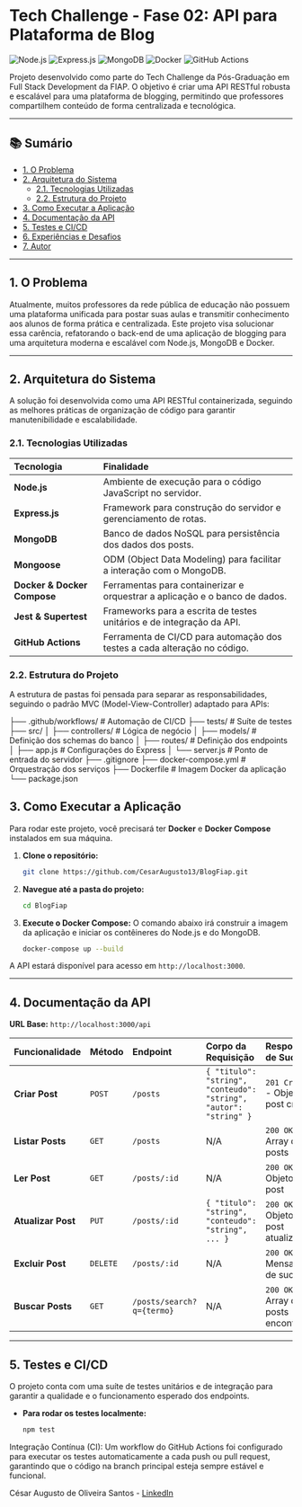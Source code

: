 # Tech Challenge - Fase 02: API para Plataforma de Blog

![Node.js](https://img.shields.io/badge/Node.js-18.x-339933?style=for-the-badge&logo=node.js)
![Express.js](https://img.shields.io/badge/Express.js-4.x-000000?style=for-the-badge&logo=express)
![MongoDB](https://img.shields.io/badge/MongoDB-4.4-47A248?style=for-the-badge&logo=mongodb)
![Docker](https://img.shields.io/badge/Docker-20.x-2496ED?style=for-the-badge&logo=docker)
![GitHub Actions](https://img.shields.io/badge/GitHub%20Actions-CI-2088FF?style=for-the-badge&logo=github-actions)

Projeto desenvolvido como parte do Tech Challenge da Pós-Graduação em Full Stack Development da FIAP. O objetivo é criar uma API RESTful robusta e escalável para uma plataforma de blogging, permitindo que professores compartilhem conteúdo de forma centralizada e tecnológica.

---

## 📚 Sumário

- [1. O Problema](#1-o-problema)
- [2. Arquitetura do Sistema](#2-arquitetura-do-sistema)
  - [2.1. Tecnologias Utilizadas](#21-tecnologias-utilizadas)
  - [2.2. Estrutura do Projeto](#22-estrutura-do-projeto)
- [3. Como Executar a Aplicação](#3-como-executar-a-aplicação)
- [4. Documentação da API](#4-documentação-da-api)
- [5. Testes e CI/CD](#5-testes-e-cicd)
- [6. Experiências e Desafios](#6-experiências-e-desafios)
- [7. Autor](#7-autor)

---

## 1. O Problema

Atualmente, muitos professores da rede pública de educação não possuem uma plataforma unificada para postar suas aulas e transmitir conhecimento aos alunos de forma prática e centralizada. Este projeto visa solucionar essa carência, refatorando o back-end de uma aplicação de blogging para uma arquitetura moderna e escalável com Node.js, MongoDB e Docker.

---

## 2. Arquitetura do Sistema

A solução foi desenvolvida como uma API RESTful containerizada, seguindo as melhores práticas de organização de código para garantir manutenibilidade e escalabilidade.

### 2.1. Tecnologias Utilizadas

| Tecnologia | Finalidade |
| :--- | :--- |
| **Node.js** | Ambiente de execução para o código JavaScript no servidor. |
| **Express.js** | Framework para construção do servidor e gerenciamento de rotas. |
| **MongoDB** | Banco de dados NoSQL para persistência dos dados dos posts. |
| **Mongoose** | ODM (Object Data Modeling) para facilitar a interação com o MongoDB. |
| **Docker & Docker Compose**| Ferramentas para containerizar e orquestrar a aplicação e o banco de dados. |
| **Jest & Supertest** | Frameworks para a escrita de testes unitários e de integração da API. |
| **GitHub Actions** | Ferramenta de CI/CD para automação dos testes a cada alteração no código. |

### 2.2. Estrutura do Projeto

A estrutura de pastas foi pensada para separar as responsabilidades, seguindo o padrão MVC (Model-View-Controller) adaptado para APIs:

├── .github/workflows/ # Automação de CI/CD
├── tests/ # Suíte de testes
├── src/
│ ├── controllers/ # Lógica de negócio
│ ├── models/ # Definição dos schemas do banco
│ ├── routes/ # Definição dos endpoints
│ ├── app.js # Configurações do Express
│ └── server.js # Ponto de entrada do servidor
├── .gitignore
├── docker-compose.yml # Orquestração dos serviços
├── Dockerfile # Imagem Docker da aplicação
└── package.json

## 3. Como Executar a Aplicação

Para rodar este projeto, você precisará ter **Docker** e **Docker Compose** instalados em sua máquina.

1.  **Clone o repositório:**
    ```bash
    git clone https://github.com/CesarAugusto13/BlogFiap.git
    ```

2.  **Navegue até a pasta do projeto:**
    ```bash
    cd BlogFiap
    ```

3.  **Execute o Docker Compose:**
    O comando abaixo irá construir a imagem da aplicação e iniciar os contêineres do Node.js e do MongoDB.
    ```bash
    docker-compose up --build
    ```

A API estará disponível para acesso em `http://localhost:3000`.

---

## 4. Documentação da API

**URL Base:** `http://localhost:3000/api`

| Funcionalidade | Método | Endpoint | Corpo da Requisição | Resposta de Sucesso |
| :--- | :--- | :--- | :--- | :--- |
| **Criar Post** | `POST` | `/posts` | `{ "titulo": "string", "conteudo": "string", "autor": "string" }` | `201 Created` - Objeto do post criado |
| **Listar Posts** | `GET` | `/posts` | N/A | `200 OK` - Array de posts |
| **Ler Post** | `GET` | `/posts/:id` | N/A | `200 OK` - Objeto do post |
| **Atualizar Post** | `PUT` | `/posts/:id` | `{ "titulo": "string", "conteudo": "string", ... }` | `200 OK` - Objeto do post atualizado |
| **Excluir Post** | `DELETE`| `/posts/:id` | N/A | `200 OK` - Mensagem de sucesso |
| **Buscar Posts** | `GET` | `/posts/search?q={termo}` | N/A | `200 OK` - Array de posts encontrados |

---

## 5. Testes e CI/CD

O projeto conta com uma suíte de testes unitários e de integração para garantir a qualidade e o funcionamento esperado dos endpoints.

- **Para rodar os testes localmente:**
  ```bash
  npm test

Integração Contínua (CI):
Um workflow do GitHub Actions foi configurado para executar os testes automaticamente a cada push ou pull request, garantindo que o código na branch principal esteja sempre estável e funcional.

César Augusto de Oliveira Santos - [LinkedIn](https://www.linkedin.com/in/c%C3%A9sar-augusto-de-oliveira-santos/)
